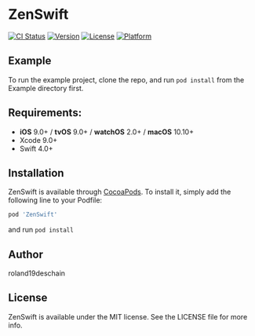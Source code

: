 # ZenSwift

[![CI Status](http://img.shields.io/travis/roland19deschain@gmail.com/ZenSwift.svg?style=flat)](https://travis-ci.org/roland19deschain@gmail.com/ZenSwift)
[![Version](https://img.shields.io/cocoapods/v/ZenSwift.svg?style=flat)](http://cocoapods.org/pods/ZenSwift)
[![License](https://img.shields.io/cocoapods/l/ZenSwift.svg?style=flat)](http://cocoapods.org/pods/ZenSwift)
[![Platform](https://img.shields.io/cocoapods/p/ZenSwift.svg?style=flat)](http://cocoapods.org/pods/ZenSwift)

## Example

To run the example project, clone the repo, and run `pod install` from the Example directory first.

## Requirements:
- **iOS** 9.0+ / **tvOS** 9.0+ / **watchOS** 2.0+ / **macOS** 10.10+
- Xcode 9.0+
- Swift 4.0+

## Installation

ZenSwift is available through [CocoaPods](http://cocoapods.org). To install
it, simply add the following line to your Podfile:

```ruby
pod 'ZenSwift'
```
and run `pod install`

## Author

roland19deschain

## License

ZenSwift is available under the MIT license. See the LICENSE file for more info.
